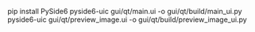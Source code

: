 pip install PySide6
pyside6-uic gui/qt/main.ui -o gui/qt/build/main_ui.py 
pyside6-uic gui/qt/preview_image.ui -o gui/qt/build/preview_image_ui.py 